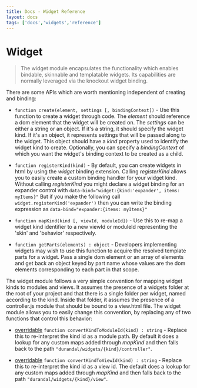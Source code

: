```yaml
---
title: Docs - Widget Reference
layout: docs
tags: ['docs','widgets','reference']
---
```

# Widget
#### 

> The widget module encapsulates the functionality which enables bindable, skinnable and templatable widgets. Its capabilities are normally leveraged via the knockout widget binding. 

There are some APIs which are worth mentioning independent of creating and binding:

* `function create(element, settings [, bindingContext])` - Use this function to create a widget through code. The _element_ should reference a dom element that the widget will be created on. The _settings_ can be either a string or an object. If it's a string, it should specify the widget kind. If it's an object, it represents settings that will be passed along to the widget. This object should have a _kind_ property used to identify the widget kind to create. Optionally, you can specify a _bindingContext_ of which you want the widget's binding context to be created as a child.

* `function registerKind(kind)` - By default, you can create widgets in html by using the _widget_ binding extension. Calling _registerKind_ allows you to easily create a custom binding handler for your widget kind. Without calling _registerKind_ you might declare a widget binding for an expander control with `data-bind="widget:{kind:'expander', items: myItems}"` But if you make the following call `widget.registerKind('expander')` then you can write the binding expression as `data-bind="expander:{items: myItems}"`

* `function mapKind(kind [, viewId, moduleId])` - Use this to re-map a widget kind identifier to a new viewId or moduleId representing the 'skin' and 'behavior' respectively.

* `function getParts(elements) : object` - Developers implementing widgets may wish to use this function to acquire the resolved template parts for a widget. Pass a single dom element or an array of elements and get back an object keyed by part name whose values are the dom elements corresponding to each part in that scope.

The widget module follows a very simple convention for mapping widget kinds to modules and views. It assumes the presence of a widgets folder at the root of your project and that there is a single folder per widget, named according to the kind. Inside that folder, it assumes the presence of a controller.js module that should be bound to a view.html file. The widget module allows you to easily change this convention, by replacing any of two functions that control this behavior:

* [overridable](/documentation/Overridable) `function convertKindToModuleId(kind) : string` - Replace this to re-interpret the kind id as a module path. By default it does a lookup for any custom maps added through _mapKind_ and then falls back to the path `"durandal/widgets/{kind}/controller"`.

* [overridable](/documentation/Overridable) `function convertKindToViewId(kind) : string` - Replace this to re-interpret the kind id as a view id. The default does a lookup for any custom maps added through _mapKind_ and then falls back to the path `"durandal/widgets/{kind}/view"`.
